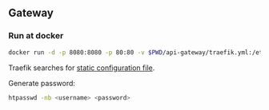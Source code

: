## Gateway

### Run at docker

```bash
docker run -d -p 8080:8080 -p 80:80 -v $PWD/api-gateway/traefik.yml:/etc/traefik/traefik.yml traefik:v3.1
```

Traefik searches for [static configuration file](https://doc.traefik.io/traefik/getting-started/configuration-overview/#configuration-file).

Generate password:
```bash
htpasswd -nb <username> <password>
```
